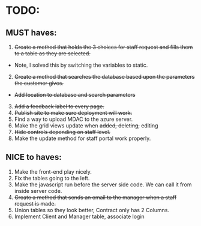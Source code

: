 ﻿# TODO:
## MUST haves:
1. ~~Create a method that holds the 3 choices for staff request and fills them to a table as they are selected.~~
- Note, I solved this by switching the variables to static.
2. ~~Create a method that searches the database based upon the parameters the customer gives.~~ 
- ~~Add location to database and search parameters~~
3. ~~Add a feedback label to every page.~~
4. ~~Publish site to make sure deployment will work.~~
5. Find a way to upload MDAC to the azure server.
6. Make the grid views update when ~~added, deleting,~~ editing
7. ~~Hide controls depending on staff level.~~
8. Make the update method for staff portal work properly.


## NICE to haves:
1. Make the front-end play nicely.
2. Fix the tables going to the left.
3. Make the javascript run before the server side code. We can call it from inside server code.
4. ~~Create a method that sends an email to the manager when a staff request is made.~~
5. Union tables so they look better, Contract only has 2 Columns.
6. Implement Client and Manager table, associate login